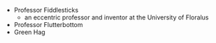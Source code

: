 - Professor Fiddlesticks
	- an eccentric professor and inventor at the University of Floralus
- Professor Flutterbottom
- Green Hag